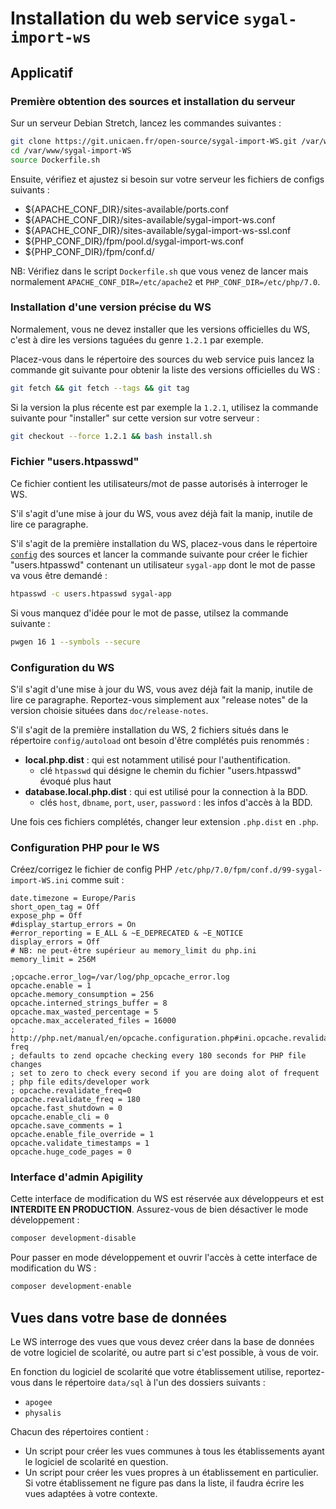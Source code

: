 # Installation du web service `sygal-import-ws`


## Applicatif


### Première obtention des sources et installation du serveur 

Sur un serveur Debian Stretch, lancez les commandes suivantes :
```bash
git clone https://git.unicaen.fr/open-source/sygal-import-WS.git /var/www/sygal-import-WS
cd /var/www/sygal-import-WS
source Dockerfile.sh
```

Ensuite, vérifiez et ajustez si besoin sur votre serveur les fichiers de configs suivants :
- ${APACHE_CONF_DIR}/sites-available/ports.conf
- ${APACHE_CONF_DIR}/sites-available/sygal-import-ws.conf
- ${APACHE_CONF_DIR}/sites-available/sygal-import-ws-ssl.conf  
- ${PHP_CONF_DIR}/fpm/pool.d/sygal-import-ws.conf
- ${PHP_CONF_DIR}/fpm/conf.d/

NB: Vérifiez dans le script `Dockerfile.sh` que vous venez de lancer mais normalement 
`APACHE_CONF_DIR=/etc/apache2` et `PHP_CONF_DIR=/etc/php/7.0`.


### Installation d'une version précise du WS

Normalement, vous ne devez installer que les versions officielles du WS, c'est à dire les versions taguées du genre `1.2.1`
par exemple.

Placez-vous dans le répertoire des sources du web service puis lancez la commande git suivante pour obtenir la liste des
versions officielles du WS :
```bash
git fetch && git fetch --tags && git tag
```

Si la version la plus récente est par exemple la `1.2.1`, utilisez la commande suivante pour "installer" sur cette version 
sur votre serveur :
```bash
git checkout --force 1.2.1 && bash install.sh
```


### Fichier "users.htpasswd"

Ce fichier contient les utilisateurs/mot de passe autorisés à interroger le WS.

S'il s'agit d'une mise à jour du WS, vous avez déjà fait la manip, inutile de lire ce paragraphe.

S'il s'agit de la première installation du WS, placez-vous dans le répertoire [`config`](config) des sources et lancer la 
commande suivante pour créer le fichier "users.htpasswd" contenant un utilisateur `sygal-app` dont le mot de passe 
va vous être demandé :
```bash
htpasswd -c users.htpasswd sygal-app
```

Si vous manquez d'idée pour le mot de passe, utilsez la commande suivante :
```bash
pwgen 16 1 --symbols --secure
```

### Configuration du WS

S'il s'agit d'une mise à jour du WS, vous avez déjà fait la manip, inutile de lire ce paragraphe.
Reportez-vous simplement aux "release notes" de la version choisie situées dans `doc/release-notes`.

S'il s'agit de la première installation du WS, 2 fichiers situés dans le répertoire `config/autoload` ont besoin d'être 
complétés puis renommés :

  - **local.php.dist** : qui est notamment utilisé pour l'authentification.
    - clé `htpasswd` qui désigne le chemin du fichier "users.htpasswd" évoqué plus haut
  - **database.local.php.dist** : qui est utilisé pour la connection à la BDD.
    - clés `host`, `dbname`, `port`, `user`, `password` : les infos d'accès à la BDD.
 
Une fois ces fichiers complétés, changer leur extension `.php.dist` en `.php`.


### Configuration PHP pour le WS

Créez/corrigez le fichier de config PHP `/etc/php/7.0/fpm/conf.d/99-sygal-import-WS.ini` comme suit :

    date.timezone = Europe/Paris
    short_open_tag = Off
    expose_php = Off
    #display_startup_errors = On
    #error_reporting = E_ALL & ~E_DEPRECATED & ~E_NOTICE
    display_errors = Off
    # NB: ne peut-être supérieur au memory_limit du php.ini
    memory_limit = 256M
    
    ;opcache.error_log=/var/log/php_opcache_error.log
    opcache.enable = 1
    opcache.memory_consumption = 256
    opcache.interned_strings_buffer = 8
    opcache.max_wasted_percentage = 5
    opcache.max_accelerated_files = 16000
    ; http://php.net/manual/en/opcache.configuration.php#ini.opcache.revalidate-freq
    ; defaults to zend opcache checking every 180 seconds for PHP file changes
    ; set to zero to check every second if you are doing alot of frequent
    ; php file edits/developer work
    ; opcache.revalidate_freq=0
    opcache.revalidate_freq = 180
    opcache.fast_shutdown = 0
    opcache.enable_cli = 0
    opcache.save_comments = 1
    opcache.enable_file_override = 1
    opcache.validate_timestamps = 1
    opcache.huge_code_pages = 0
    

### Interface d'admin Apigility

Cette interface de modification du WS est réservée aux développeurs et est **INTERDITE EN PRODUCTION**.
Assurez-vous de bien désactiver le mode développement :
```bash
composer development-disable
```

Pour passer en mode développement et ouvrir l'accès à cette interface de modification du WS :
```bash
composer development-enable
``` 


## Vues dans votre base de données

Le WS interroge des vues que vous devez créer dans la base de données de votre logiciel de scolarité, ou autre part
si c'est possible, à vous de voir.

En fonction du logiciel de scolarité que votre établissement utilise, reportez-vous dans le répertoire `data/sql` 
à l'un des dossiers suivants :
- `apogee`
- `physalis`

Chacun des répertoires contient :
- Un script pour créer les vues communes à tous les établissements ayant le logiciel de scolarité en question.
- Un script pour créer les vues propres à un établissement en particulier.
  Si votre établissement ne figure pas dans la liste, il faudra écrire les vues adaptées à votre contexte.
